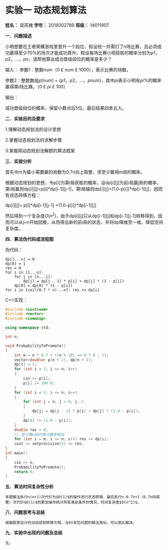 # 实验一 动态规划算法

**姓名：** 梁芮槐    **学号：** 2019302789      **班级：**  14011907

**一．问题描述**

小明想要在王者荣耀游戏里晋升一个段位，假设他一共需打了*n*场比赛，且必须成功赢得至少70%的场次才能成功晋升。假设每场比赛小明获胜的概率分别为*p*1，*p*2，…，*pn*，请帮他算出成功晋级段位的概率是多少？

输入：
   参数1：整数num（0 £ num £ 1000），表示比赛的场数。

参数2：整数数组*p*[num] = {*p*1，*p*2，…，*pnum*}，其中*pi*表示小明有*pi*%的概率赢得第*i*场比赛。（0 £ *pi* £ 100）

输出：

成功晋级段位的概率，保留小数点后5位，最后结果四舍五入。

**二．实验目的及要求**

1.理解动态规划法的设计思想

2.掌握动态规划法的求解步骤

3.掌握用动态规划法解题的算法框架

**三．实验分析**

   首先令m为最小需要赢的局数为0.7n向上取整，求至少赢得m局的概率。

   根据动态规划的思想，令p[i]为第i局获胜的概率，设dp[i][j]为前i局赢j局的概率，第i局赢则dp[i][j]=p[i]*dp[i-1][j-1]，第i局输则dp\[i][j]=(1.0-p[i])*dp\[i-1][j]，因而有状态转移方程：

   dp\[i][j]= p[i]\*dp\[i-1][j-1] +(1.0-p[i])\*dp\[i-1][j]

   然后得到一个复杂度$O(n^2)$，由于dp\[i][j]只从dp\[i-1][j]和dp\[i-1][j-1]转移得到，因而可以从j=n开始回推，从而得出新的前i局的状态，并将dp降维至一维，降低空间复杂度。

**四．算法伪代码或流程图**

伪代码：

```
dp[1...n] = 0
dp[0] = 1
res = 0
for i in [1...n]:
	for j in [n...1]:
		dp[j] = dp[j - 1] * p[i] + dp[j] * (1 - p[i])
	dp[0] = dp[0] * (1 - p[i])
for i in [ceil(0.7 * n)...n]: res += dp[i]
```

 C++实现：

```c++
#include <iostream>
#include <vector>
#include <iomanip>

using namespace std;

int n;

void ProbabilityToPromote()
{
    int m = n * 0.7 + ((n % 10) == 0 ? 0 : 1);
    vector<double> p(n + 1), dp(n + 1);
    dp[0] = 1;
    for (int i = 1; i <= n; i++)
    {
    	cin >> p[i];
    	p[i] /= 100.0;
    }
    for (int i = 1; i <= n; i++)
    {
        for (int j = n; j > 0; j--)
        {
            dp[j] = dp[j - 1] * p[i] + dp[j] * (1.0 - p[i]);
        }
        dp[0] *= (1.0 - p[i]);
    }
    double res = 0;
    // 至少赢m局的情况概率相加
    for (int i = m; i <= n; i++) res += dp[i];
    cout << setprecision(5) << res;
}
int main()
{
    cin >> n;
	ProbabilityToPromote();
    return 0;
}

```

**五．算法时间复杂性分析**

 	本题解法执行n(n+1)次代价为$O(1)$的操作进行状态转移，最后执行n-0.7n+1（0.7n向取整）次代价$O(1)$的累加操作统计所有满足条件的情况，时间复杂度$O(n^2)$。

**八．问题思考与总结**

 	根据题意设计的动态规划转移方程，与01背包问题的解法类似，可以类比解决。

**九．实验中出现的问题及总结**

 	无。

 